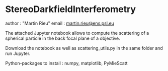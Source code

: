 # StereoDarkfieldInterferometry
author : "Martin Rieu"
email  : martin.rieu@ens.psl.eu


The attached Jupyter notebook allows to compute the scattering of a spherical particle in the back focal plane of a objective.

Download the notebook as well as scattering_utils.py in the same folder and run Jupyter.

Python-packages to install : numpy, matplotlib, PyMieScatt
